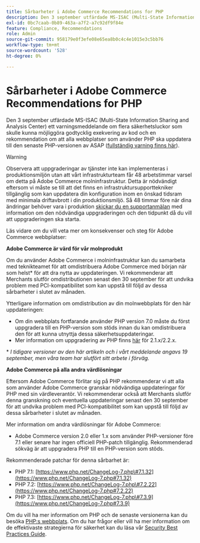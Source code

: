 ```yaml
---
title: Sårbarheter i Adobe Commerce Recommendations for PHP
description: Den 3 september utfärdade MS-ISAC (Multi-State Information Sharing and Analysis Center) ett varningsmeddelande om flera säkerhetsluckor som skulle kunna möjliggöra exekvering av godtycklig kod och en rekommendation om att alla webbplatser som använder PHP ska uppdatera till den senaste PHP-versionen av ASAP ([fullständig varning finns här](https://www.cisecurity.org/advisory/multiple-vulnerabilities-in-php-could-allow-for-arbitrary-code-execution_2019-087/)).
exl-id: 0bc7caab-0b89-463a-a7f2-a7c92df9f84e
feature: Compliance, Recommendations
role: Admin
source-git-commit: 958179e0f3efe08e65ea8b0c4c4e1015e3c5bb76
workflow-type: tm+mt
source-wordcount: '528'
ht-degree: 0%

---
```


# Sårbarheter i Adobe Commerce Recommendations for PHP

Den 3 september utfärdade MS-ISAC (Multi-State Information Sharing and Analysis Center) ett varningsmeddelande om flera säkerhetsluckor som skulle kunna möjliggöra godtycklig exekvering av kod och en rekommendation om att alla webbplatser som använder PHP ska uppdatera till den senaste PHP-versionen av ASAP ([fullständig varning finns här](https://www.cisecurity.org/advisory/multiple-vulnerabilities-in-php-could-allow-for-arbitrary-code-execution_2019-087/)).

>[!WARNING]
>
>Observera att uppgraderingar av tjänster inte kan implementeras i produktionsmiljön utan att vårt infrastrukturteam får 48 arbetstimmar varsel om detta på Adobe Commerce molninfrastruktur. Detta är nödvändigt eftersom vi måste se till att det finns en infrastruktursupporttekniker tillgänglig som kan uppdatera din konfiguration inom en önskad tidsram med minimala driftavbrott i din produktionsmiljö. Så 48 timmar före när dina ändringar behöver vara i produktion [skickar du en supportanmälan](/help/help-center-guide/help-center/magento-help-center-user-guide.md#submit-ticket) med information om den nödvändiga uppgraderingen och den tidpunkt då du vill att uppgraderingen ska starta.

Läs vidare om du vill veta mer om konsekvenser och steg för Adobe Commerce webbplatser:

**Adobe Commerce är värd för vår molnprodukt**

Om du använder Adobe Commerce i molninfrastruktur kan du samarbeta med teknikteamet för att omdistribuera Adobe Commerce med början när som helst\* för att dra nytta av uppdateringen. Vi rekommenderar att Merchants slutför omdistributionen senast den 30 september för att undvika problem med PCI-kompatibilitet som kan uppstå till följd av dessa sårbarheter i slutet av månaden.

Ytterligare information om omdistribution av din molnwebbplats för den här uppdateringen:

* Om din webbplats fortfarande använder PHP version 7.0 måste du först uppgradera till en PHP-version som stöds innan du kan omdistribuera den för att kunna utnyttja dessa säkerhetsuppdateringar.
* Mer information om uppgradering av PHP finns [här](https://experienceleague.adobe.com/docs/commerce-cloud-service/user-guide/develop/upgrade/commerce-version.html) för 2.1.x/2.2.x.

\* *I tidigare versioner av den här artikeln och i vårt meddelande angavs 19 september, men våra team har slutfört sitt arbete i förväg.*

**Adobe Commerce på alla andra värdlösningar**

Eftersom Adobe Commerce förlitar sig på PHP rekommenderar vi att alla som använder Adobe Commerce granskar nödvändiga uppdateringar för PHP med sin värdleverantör. Vi rekommenderar också att Merchants slutför denna granskning och eventuella uppdateringar senast den 30 september för att undvika problem med PCI-kompatibilitet som kan uppstå till följd av dessa sårbarheter i slutet av månaden.

Mer information om andra värdlösningar för Adobe Commerce:

* Adobe Commerce version 2.0 eller 1.x som använder PHP-versioner före 7.1 eller senare har ingen officiell PHP-patch tillgänglig. Rekommenderad sökväg är att uppgradera PHP till en PHP-version som stöds.

Rekommenderade patchar för denna sårbarhet är:

* PHP 7.1: [https://www.php.net/ChangeLog-7.php\#7.1.32](https://www.php.net/ChangeLog-7.php#7.1.32)
* PHP 7.2: [https://www.php.net/ChangeLog-7.php\#7.2.22](https://www.php.net/ChangeLog-7.php#7.2.22)
* PHP 7.3: [https://www.php.net/ChangeLog-7.php\#7.3.9](https://www.php.net/ChangeLog-7.php#7.3.9)

Om du vill ha mer information om PHP och de senaste versionerna kan du besöka [PHP:s webbplats](https://www.php.net/). Om du har frågor eller vill ha mer information om de effektivaste strategierna för säkerhet kan du läsa vår [Security Best Practices Guide](https://www.adobe.com/content/dam/cc/en/security/pdfs/Adobe-Magento-Commerce-Best-Practices-Guide.pdf).
